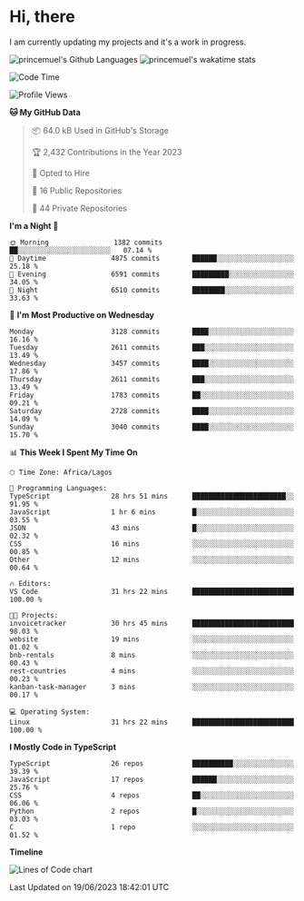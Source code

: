 # Hi, there

I am currently updating my projects and it's a work in progress.

![princemuel's Github Languages](https://github-readme-stats.vercel.app/api/top-langs/?username=princemuel&text_color=586069&layout=compact&hide_border=true&title_color=0366d6&count_private=true&include_all_commits=true&theme=tokyonight&show_icons=true)
![princemuel's wakatime stats](https://github-readme-stats.vercel.app/api/wakatime?username=princemuel&text_color=586069&layout=compact&hide_border=true&title_color=0366d6&count_private=true&include_all_commits=true&theme=tokyonight&show_icons=true)

<!--START_SECTION:waka-->
![Code Time](http://img.shields.io/badge/Code%20Time-2%2C512%20hrs%2033%20mins-blue)

![Profile Views](http://img.shields.io/badge/Profile%20Views-31-blue)

**🐱 My GitHub Data** 

> 📦 64.0 kB Used in GitHub's Storage 
 > 
> 🏆 2,432 Contributions in the Year 2023
 > 
> 💼 Opted to Hire
 > 
> 📜 16 Public Repositories 
 > 
> 🔑 44 Private Repositories 
 > 
**I'm a Night 🦉** 

```text
🌞 Morning                1382 commits        ██░░░░░░░░░░░░░░░░░░░░░░░   07.14 % 
🌆 Daytime                4875 commits        ██████░░░░░░░░░░░░░░░░░░░   25.18 % 
🌃 Evening                6591 commits        █████████░░░░░░░░░░░░░░░░   34.05 % 
🌙 Night                  6510 commits        ████████░░░░░░░░░░░░░░░░░   33.63 % 
```
📅 **I'm Most Productive on Wednesday** 

```text
Monday                   3128 commits        ████░░░░░░░░░░░░░░░░░░░░░   16.16 % 
Tuesday                  2611 commits        ███░░░░░░░░░░░░░░░░░░░░░░   13.49 % 
Wednesday                3457 commits        ████░░░░░░░░░░░░░░░░░░░░░   17.86 % 
Thursday                 2611 commits        ███░░░░░░░░░░░░░░░░░░░░░░   13.49 % 
Friday                   1783 commits        ██░░░░░░░░░░░░░░░░░░░░░░░   09.21 % 
Saturday                 2728 commits        ████░░░░░░░░░░░░░░░░░░░░░   14.09 % 
Sunday                   3040 commits        ████░░░░░░░░░░░░░░░░░░░░░   15.70 % 
```


📊 **This Week I Spent My Time On** 

```text
🕑︎ Time Zone: Africa/Lagos

💬 Programming Languages: 
TypeScript               28 hrs 51 mins      ███████████████████████░░   91.95 % 
JavaScript               1 hr 6 mins         █░░░░░░░░░░░░░░░░░░░░░░░░   03.55 % 
JSON                     43 mins             █░░░░░░░░░░░░░░░░░░░░░░░░   02.32 % 
CSS                      16 mins             ░░░░░░░░░░░░░░░░░░░░░░░░░   00.85 % 
Other                    12 mins             ░░░░░░░░░░░░░░░░░░░░░░░░░   00.64 % 

🔥 Editors: 
VS Code                  31 hrs 22 mins      █████████████████████████   100.00 % 

🐱‍💻 Projects: 
invoicetracker           30 hrs 45 mins      █████████████████████████   98.03 % 
website                  19 mins             ░░░░░░░░░░░░░░░░░░░░░░░░░   01.02 % 
bnb-rentals              8 mins              ░░░░░░░░░░░░░░░░░░░░░░░░░   00.43 % 
rest-countries           4 mins              ░░░░░░░░░░░░░░░░░░░░░░░░░   00.23 % 
kanban-task-manager      3 mins              ░░░░░░░░░░░░░░░░░░░░░░░░░   00.17 % 

💻 Operating System: 
Linux                    31 hrs 22 mins      █████████████████████████   100.00 % 
```

**I Mostly Code in TypeScript** 

```text
TypeScript               26 repos            ██████████░░░░░░░░░░░░░░░   39.39 % 
JavaScript               17 repos            ██████░░░░░░░░░░░░░░░░░░░   25.76 % 
CSS                      4 repos             ██░░░░░░░░░░░░░░░░░░░░░░░   06.06 % 
Python                   2 repos             █░░░░░░░░░░░░░░░░░░░░░░░░   03.03 % 
C                        1 repo              ░░░░░░░░░░░░░░░░░░░░░░░░░   01.52 % 
```



**Timeline**

![Lines of Code chart](https://raw.githubusercontent.com/princemuel/princemuel/main/assets/bar_graph.png)


 Last Updated on 19/06/2023 18:42:01 UTC
<!--END_SECTION:waka-->
